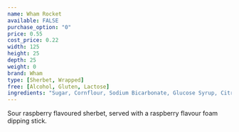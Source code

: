 ```yaml
---
name: Wham Rocket
available: FALSE
purchase_option: "0"
price: 0.55
cost_price: 0.22
width: 125
height: 25
depth: 25
weight: 0
brand: Wham
type: [Sherbet, Wrapped]
free: [Alcohol, Gluten, Lactose]
ingredients: "Sugar, Cornflour, Sodium Bicarbonate, Glucose Syrup, Citric Acid, Tartaric Acid, Dextrose, Beef Gelatine, Anti-Caking Agent, Flavourings, Natural Colours (Beetroot Red, Curcumin, Chlorophylls)"
---
```

Sour raspberry flavoured sherbet, served with a raspberry flavour foam dipping stick.